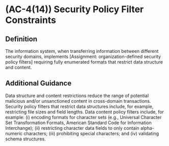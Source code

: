 
# (AC-4(14)) Security Policy Filter Constraints

## Definition

The information system, when transferring information between different security domains, implements [Assignment: organization-defined security policy filters] requiring fully enumerated formats that restrict data structure and content.

## Additional Guidance

Data structure and content restrictions reduce the range of potential malicious and/or unsanctioned content in cross-domain transactions. Security policy filters that restrict data structures include, for example, restricting file sizes and field lengths. Data content policy filters include, for example: (i) encoding formats for character sets (e.g., Universal Character Set Transformation Formats, American Standard Code for Information Interchange); (ii) restricting character data fields to only contain alpha-numeric characters; (iii) prohibiting special characters; and (iv) validating schema structures.
